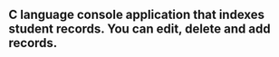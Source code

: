 ## C language console application that indexes student records. You can edit, delete and add records.
